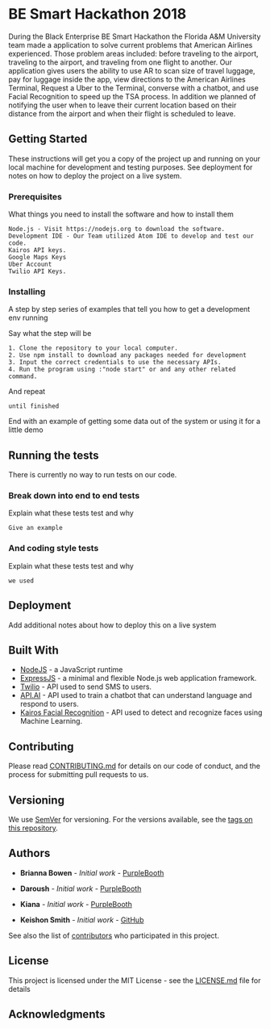 # BE Smart Hackathon 2018

During the Black Enterprise BE Smart Hackathon the Florida A&M University team made a application to solve current problems that American Airlines experienced. Those problem areas included: before traveling to the airport, traveling to the airport, and traveling from one flight to another. Our application gives users the ability to use AR to scan size of travel luggage, pay for luggage inside the app, view directions to the American Airlines Terminal, Request a Uber to the Terminal, converse with a chatbot, and use Facial Recognition to speed up the TSA process. In addition we planned of notifying the user when to leave their current location based on their distance from the airport and when their flight is scheduled to leave.


## Getting Started

These instructions will get you a copy of the project up and running on your local machine for development and testing purposes. See deployment for notes on how to deploy the project on a live system.

### Prerequisites

What things you need to install the software and how to install them

```
Node.js - Visit https://nodejs.org to download the software.
Development IDE - Our Team utilized Atom IDE to develop and test our code.
Kairos API keys.
Google Maps Keys
Uber Account
Twilio API Keys.

```

### Installing

A step by step series of examples that tell you how to get a development env running

Say what the step will be

```
1. Clone the repository to your local computer.
2. Use npm install to download any packages needed for development
3. Input the correct credentials to use the necessary APIs.
4. Run the program using :"node start" or and any other related command.
```

And repeat

```
until finished
```

End with an example of getting some data out of the system or using it for a little demo

## Running the tests

There is currently no way to run tests on our code.

### Break down into end to end tests

Explain what these tests test and why

```
Give an example
```

### And coding style tests

Explain what these tests test and why

```
we used
```

## Deployment

Add additional notes about how to deploy this on a live system

## Built With

* [NodeJS](https://nodejs.org/en/) - a JavaScript runtime
* [ExpressJS](https://expressjs.com/) - a minimal and flexible Node.js web application framework.
* [Twilio](https://www.twilio.com/) - API used to send SMS to users.
* [API.AI](https://www.twilio.com/) - API used to train a chatbot that can understand language and respond to users.
* [Kairos Facial Recognition](https://www.twilio.com/) - API used to detect and recognize faces using Machine Learning.



## Contributing

Please read [CONTRIBUTING.md](https://gist.github.com/PurpleBooth/b24679402957c63ec426) for details on our code of conduct, and the process for submitting pull requests to us.

## Versioning

We use [SemVer](http://semver.org/) for versioning. For the versions available, see the [tags on this repository](https://github.com/your/project/tags).

## Authors

* **Brianna Bowen** - *Initial work* - [PurpleBooth](https://github.com/PurpleBooth)

* **Daroush** - *Initial work* - [PurpleBooth](https://github.com/PurpleBooth)

* **Kiana** - *Initial work* - [PurpleBooth](https://github.com/PurpleBooth)

* **Keishon Smith** - *Initial work* - [GitHub](https://github.com/keishon104)




See also the list of [contributors](https://github.com/your/project/contributors) who participated in this project.

## License

This project is licensed under the MIT License - see the [LICENSE.md](LICENSE.md) file for details

## Acknowledgments
